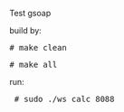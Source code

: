 Test gsoap

build by:<br>
<pre># make clean </pre>
<pre># make all</pre>

run:
<pre> # sudo ./ws_calc 8088</pre>


